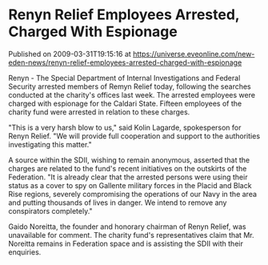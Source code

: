 # Renyn Relief Employees Arrested, Charged With Espionage
Published on 2009-03-31T19:15:16 at https://universe.eveonline.com/new-eden-news/renyn-relief-employees-arrested-charged-with-espionage

Renyn - The Special Department of Internal Investigations and Federal Security arrested members of Remyn Relief today, following the searches conducted at the charity's offices last week. The arrested employees were charged with espionage for the Caldari State. Fifteen employees of the charity fund were arrested in relation to these charges.

"This is a very harsh blow to us," said Kolin Lagarde, spokesperson for Renyn Relief.  "We will provide full cooperation and support to the authorities investigating this matter."

A source within the SDII, wishing to remain anonymous, asserted that the charges are related to the fund's recent initiatives on the outskirts of the Federation. "It is already clear that the arrested persons were using their status as a cover to spy on Gallente military forces in the Placid and Black Rise regions, severely compromising the operations of our Navy in the area and putting thousands of lives in danger. We intend to remove any conspirators completely."

Gaido Noreitta, the founder and honorary chairman of Renyn Relief, was unavailable for comment. The charity fund's representatives claim that Mr. Noreitta remains in  Federation space and is assisting the SDII with their enquiries.
